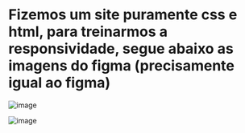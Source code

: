 # Fizemos um site puramente css e html, para treinarmos a responsividade, segue abaixo as imagens do figma (precisamente igual ao figma)

![image](https://github.com/user-attachments/assets/b67d8231-bec0-49a0-8642-c1367564d060)


![image](https://github.com/user-attachments/assets/0bd82b48-05a3-4ee8-80c3-ede1c2ffc609)
